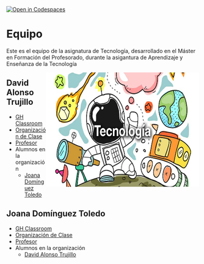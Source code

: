 [![Open in Codespaces](https://classroom.github.com/assets/launch-codespace-7f7980b617ed060a017424585567c406b6ee15c891e84e1186181d67ecf80aa0.svg)](https://classroom.github.com/open-in-codespaces?assignment_repo_id=12700345)


# Equipo

Este es el equipo de la asignatura de Tecnología, desarrollado en el Máster en Formación del Profesorado, durante la asigantura de Aprendizaje y Enseñanza de la Tecnología

<img src="https://github.com/ULL-MFP-AET-2324/equipos-eq-david-joana/blob/main/image/tecnologia-octubre19.jpg"  width="400" height="300" align="right"/>

## David Alonso Trujillo

* [GH Classroom](https://classroom.github.com/classrooms/149103862-ull-mfp-aet-2324-alu0100833485)
* [Organización de Clase](https://github.com/ull-mfp-aet-2324-alu0100833485)
* [Profesor](https://github.com/DAT-995)
* Alumnos en la organización
  * [Joana Domínguez Toledo](https://github.com/Joanadt98)
  

## Joana Domínguez Toledo

* [GH Classroom](https://github.com/orgs/ull-mfp-aet-2324-alu0101039183/repositories#:~:text=ull%2Dmfp%2Daet%2D2324%2Dalu0101039183) 
* [Organización de Clase](https://github.com/ull-mfp-aet-2324-alu0101039183/tecnologia-1-template#:~:text=Settings-,tecnologia%2D1%2Dtemplate,-Public%20template)
* [Profesor](https://github.com/Joanadt98/Joanadt98#:~:text=Settings-,Joanadt98,-Public)
* Alumnos en la organización
  * [David Alonso Trujillo](https://github.com/DAT-995/DAT-995#:~:text=/-,DAT%2D995,-Type)
 
